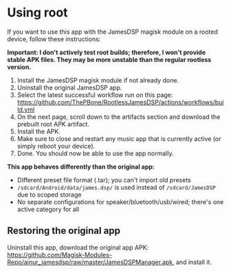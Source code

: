 # Using root

If you want to use this app with the JamesDSP magisk module on a rooted device, follow these instructions:

**Important: I don't actively test root builds; therefore, I won't provide stable APK files. They may be more unstable than the regular rootless version.**

1. Install the JamesDSP magisk module if not already done.
2. Uninstall the original JamesDSP app.
3. Select the latest successful workflow run on this page: https://github.com/ThePBone/RootlessJamesDSP/actions/workflows/build.yml
4. On the next page, scroll down to the artifacts section and download the prebuilt root APK artifact.
5. Install the APK.
6. Make sure to close and restart any music app that is currently active (or simply reboot your device).
7. Done. You should now be able to use the app normally.

   

**This app behaves differently than the original app:**

* Different preset file format (.tar); you can't import old presets
* `/sdcard/Android/data/james.dsp/` is used instead of `/sdcard/JamesDSP` due to scoped storage
* No separate configurations for speaker/bluetooth/usb/wired; there's one active category for all

## Restoring the original app
Uninstall this app, download the original app APK: https://github.com/Magisk-Modules-Repo/ainur_jamesdsp/raw/master/JamesDSPManager.apk, and install it.

